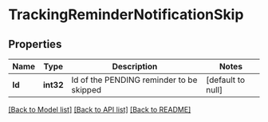 # TrackingReminderNotificationSkip

## Properties
Name | Type | Description | Notes
------------ | ------------- | ------------- | -------------
**Id** | **int32** | Id of the PENDING reminder to be skipped | [default to null]

[[Back to Model list]](../README.md#documentation-for-models) [[Back to API list]](../README.md#documentation-for-api-endpoints) [[Back to README]](../README.md)


